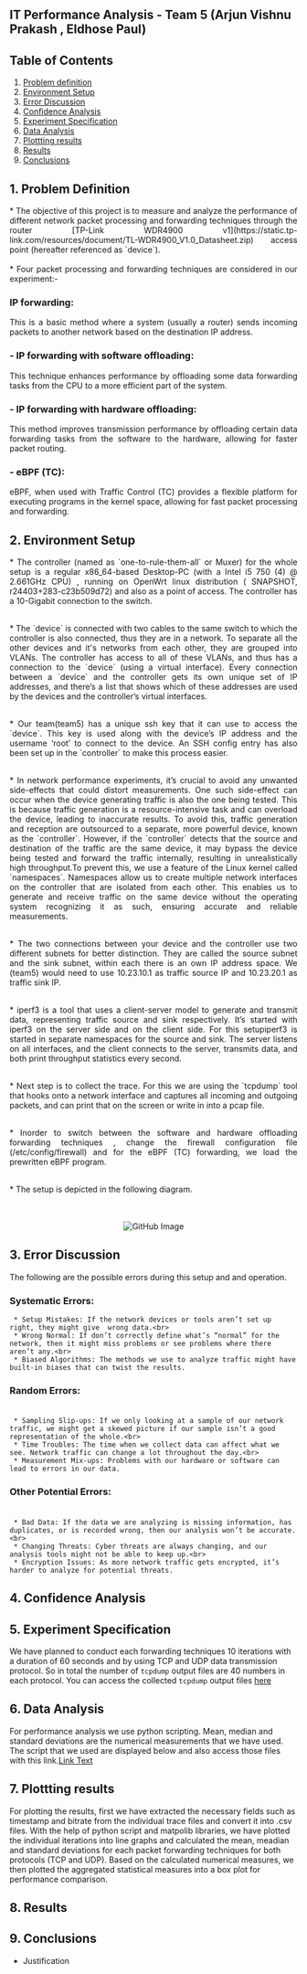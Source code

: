 ##  IT Performance Analysis - Team 5 (Arjun Vishnu Prakash , Eldhose Paul)

##  Table of Contents
1.  [Problem definition](#problemdefinition)
2.  [Environment Setup](#envirsetup)
3.  [Error Discussion](#errdiscuss)
4.  [Confidence Analysis](#confianalysis)
5.  [Experiment Specification](#expspecifi)
6.  [Data Analysis](#dataanalysis)
7.  [Plottting results](#plotresults)
8.  [Results](#results)
9.  [Conclusions](#conclusion)


## 1. Problem Definition <a id="problemdefinition"></a>

<p style="text-align: justify;">
  * The objective of this project is to measure and analyze the performance of different network packet processing and forwarding techniques through the router [TP-Link WDR4900 v1](https://static.tp-link.com/resources/document/TL-WDR4900_V1.0_Datasheet.zip) access point (hereafter referenced as `device`).<br><br>
  * Four packet processing and forwarding techniques are considered in our experiment:-
</p>

### IP forwarding:

<p style="text-align: justify;">
      This is a basic method where a system (usually a router) sends incoming packets to another network based on the destination IP address.
</p>

###  - IP forwarding with software offloading:

<p style="text-align: justify;">
        This technique enhances performance by offloading some data forwarding tasks from the CPU to a more efficient part of the system.</p>
        
###  - IP forwarding with hardware offloading:

<p style="text-align: justify;">
      This method improves transmission performance by offloading certain data forwarding tasks from the software to the hardware, allowing for faster packet routing.</p>
      
###  - eBPF (TC):

<p style="text-align: justify;">
      eBPF, when used with Traffic Control (TC) provides a flexible platform for executing programs in the kernel space, allowing for fast packet processing and forwarding.
</p>

## 2.  Environment Setup <a id="envirsetup"></a>

<p style="text-align: justify;">
   * The controller (named as `one-to-rule-them-all` or Muxer) for the whole setup is a regular x86_64-based Desktop-PC (with a Intel i5 750 (4) @ 2.661GHz CPU) , running  on OpenWrt linux distribution ( SNAPSHOT, r24403+283-c23b509d72) and  also as a point of access. The controller has a 10-Gigabit connection to the switch.<br><br>
</p>
<p style="text-align: justify;">
   * The `device` is connected with two cables to the same switch to which the controller is also connected, thus they are in a network. To separate all the other devices and it's networks from each other, they are grouped into VLANs. The controller has access to all of these VLANs, and thus has a connection to the `device` (using a virtual interface). Every connection between a `device` and the controller gets its own unique set of IP addresses, and there’s a list that shows which of these addresses are used by the devices and the controller’s virtual interfaces.<br><br></p>
<p style="text-align: justify;">
   * Our team(team5) has a unique ssh key that it can use to access the `device`. This key is used along with the device’s IP address and the username ‘root’ to connect to the device. An SSH config entry has also been set up  in the `controller` to make this process easier. <br><br>
</p>
<p style="text-align: justify;">
   * In network performance experiments, it’s crucial to avoid any unwanted side-effects that could distort measurements. One such side-effect can occur when the device generating traffic is also the one being tested. This is because traffic generation is a resource-intensive task and can overload the device, leading to inaccurate results. To avoid this, traffic generation and reception are outsourced to a separate, more powerful device, known as the `controller`. However, if the `controller` detects that the source and destination of the traffic are the same device, it may bypass the device being tested and forward the traffic internally, resulting in unrealistically high throughput.To prevent this, we use a feature of the Linux kernel called `namespaces`. Namespaces allow us to create multiple network interfaces on the controller that are isolated from each other. This enables us to generate and receive traffic on the same device without the operating system recognizing it as such, ensuring accurate and reliable measurements.<br><br>
 </p>
 <p style="text-align: justify;">
   * The two connections between your device and the controller use two different subnets for better distinction. They are called the source subnet and the sink subnet, within each there is an own IP address space. We (team5) would need to use 10.23.10.1 as traffic source IP and 10.23.20.1 as traffic sink IP.<br><br>
 </p>
 <p style="text-align: justify;">
   * iperf3 is a tool that uses a client-server model to generate and transmit data, representing traffic source and sink respectively. It’s started with iperf3 on the server side and  on the client side. For this setupiperf3 is started in separate namespaces for the source and sink. The server listens on all interfaces, and the client connects to the server, transmits data, and both print throughput statistics every second.<br><br>
</p>
<p style="text-align: justify;">
   * Next step is to collect the trace. For this we are using the `tcpdump` tool that hooks onto a network interface and captures all incoming and outgoing packets, and can print that on the screen or write in into a pcap file.<br><br>
</p>
<p style="text-align: justify;">
   * Inorder to switch between the software and hardware offloading forwarding techniques , change the firewall configuration file (/etc/config/firewall) and for the eBPF (TC) forwarding, we load the prewritten eBPF program.<br><br>
 </p>
   * The setup is depicted in the following diagram.<br><br><br>
  <p align="center">
  <img src="IT.drawio.png" alt="GitHub Image">
  </p>
  
## 3. Error Discussion <a id="errdiscuss"></a>

The following are the possible errors during this setup and and operation.<br>

### Systematic Errors:<br>

     * Setup Mistakes: If the network devices or tools aren’t set up right, they might give  wrong data.<br>
     * Wrong Normal: If don’t correctly define what’s “normal” for the network, then it might miss problems or see problems where there aren’t any.<br>
     * Biased Algorithms: The methods we use to analyze traffic might have built-in biases that can twist the results.
     
### Random Errors:<br><br>

     * Sampling Slip-ups: If we only looking at a sample of our network traffic, we might get a skewed picture if our sample isn’t a good representation of the whole.<br>
     * Time Troubles: The time when we collect data can affect what we see. Network traffic can change a lot throughout the day.<br>
     * Measurement Mix-ups: Problems with our hardware or software can lead to errors in our data.
     
### Other Potential Errors:<br><br>

     * Bad Data: If the data we are analyzing is missing information, has duplicates, or is recorded wrong, then our analysis won’t be accurate.<br>
     * Changing Threats: Cyber threats are always changing, and our analysis tools might not be able to keep up.<br>
     * Encryption Issues: As more network traffic gets encrypted, it’s harder to analyze for potential threats.
     
## 4.  Confidence Analysis <a id="confianalysis"></a>


## 5.  Experiment Specification <a id="expspecifi"></a>

  We have planned to conduct each forwarding techniques 10 iterations with a duration of 60 seconds and by using TCP and UDP data transmission protocol. So in total the number of `tcpdump` output files are 40 numbers in each protocol. You can access the collected `tcpdump` output files [here](https://zenodo.org/uploads/new)
  
## 6.  Data Analysis <a id="dataanalysis"></a>

   For performance analysis we use python scripting. Mean, median and standard deviations are the numerical measurements that we have used. <br>
   The script that we used are displayed below and also access those files with this link.[Link Text](https://www.example.com)
   
## 7.  Plottting results <a id="plotresults"></a>

   For plotting the results, first we have extracted the necessary fields such as timestamp and bitrate from the individual trace files and convert it into .csv files. With the help of python script and matpolib libraries, we have plotted the individual iterations into line graphs and calculated the mean, meadian and standard deviations for each packet forwarding techniques for both protocols (TCP and UDP). Based on the calculated numerical measures, we then plotted the aggregated statistical measures into a box plot for performance comparison.
   
## 8.  Results <a id="results"></a>
  
## 9.  Conclusions <a id="conclusion"></a>

   * Justification



